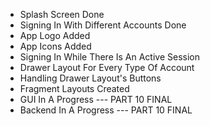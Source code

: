 - Splash Screen Done
- Signing In With Different Accounts Done
- App Logo Added
- App Icons Added
- Signing In While There Is An Active Session
- Drawer Layout For Every Type Of Account
- Handling Drawer Layout's Buttons
- Fragment Layouts Created
- GUI In A Progress --- PART 10 FINAL
- Backend In A Progress --- PART 10 FINAL
